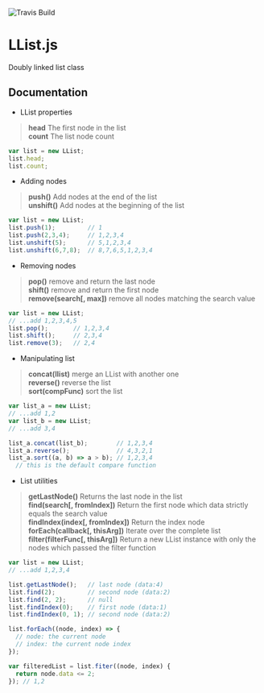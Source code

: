 
![Travis Build](https://travis-ci.org/SchwSimon/LList.js.svg?branch=master)

# LList.js

Doubly linked list class


## Documentation

- LList properties
> **head** The first node in the list  
> **count** The list node count
```js
var list = new LList;
list.head;
list.count;
```

- Adding nodes
> **push()** Add nodes at the end of the list  
> **unshift()** Add nodes at the beginning of the list
```js
var list = new LList;
list.push(1);         // 1
list.push(2,3,4);     // 1,2,3,4
list.unshift(5);      // 5,1,2,3,4
list.unshift(6,7,8);  // 8,7,6,5,1,2,3,4
```

- Removing nodes
> **pop()** remove and return the last node  
> **shift()** remove and return the first node  
> **remove(search[, max])** remove all nodes matching the search value
```js
var list = new LList;
// ...add 1,2,3,4,5
list.pop();       // 1,2,3,4
list.shift();     // 2,3,4
list.remove(3);   // 2,4
```

- Manipulating list
> **concat(llist)** merge an LList with another one  
> **reverse()** reverse the list  
> **sort(compFunc)** sort the list
```js
var list_a = new LList;
// ...add 1,2
var list_b = new LList;
// ...add 3,4

list_a.concat(list_b);        // 1,2,3,4
list_a.reverse();             // 4,3,2,1
list_a.sort((a, b) => a > b); // 1,2,3,4
  // this is the default compare function
```

- List utilities
> **getLastNode()** Returns the last node in the list  
> **find(search[, fromIndex])** Return the first node which data strictly equals the search value  
> **findIndex(index[, fromIndex])** Return the index node  
> **forEach(callback[, thisArg])** Iterate over the complete list  
> **filter(filterFunc[, thisArg])** Return a new LList instance with only the nodes which passed the filter function  
```js
var list = new LList;
// ...add 1,2,3,4

list.getLastNode();   // last node (data:4)
list.find(2);         // second node (data:2)
list.find(2, 2);      // null
list.findIndex(0);    // first node (data:1)
list.findIndex(0, 1); // second node (data:2)

list.forEach((node, index) => {  
  // node: the current node
  // index: the current node index
});

var filteredList = list.fiter((node, index) {
  return node.data <= 2;
}); // 1,2
```
